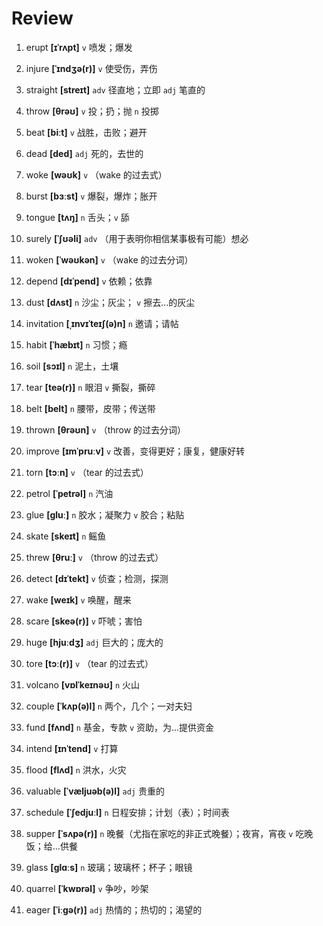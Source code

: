 # Review
1. erupt **[ɪˈrʌpt]** `v` 喷发；爆发

2. injure **[ˈɪndʒə(r)]** `v` 使受伤，弄伤

3. straight **[streɪt]** `adv` 径直地；立即 `adj` 笔直的

4. throw **[θrəʊ]** `v` 投；扔；抛 `n` 投掷

5. beat **[biːt]** `v` 战胜，击败；避开

6. dead **[ded]** `adj` 死的，去世的

7. woke **[wəʊk]** `v` （wake 的过去式）

8. burst **[bɜːst]** `v` 爆裂，爆炸；胀开

9. tongue **[tʌŋ]** `n` 舌头；`v` 舔

10. surely **[ˈʃʊəli]** `adv` （用于表明你相信某事极有可能）想必

11. woken **[ˈwəʊkən]** `v` （wake 的过去分词）

12. depend **[dɪˈpend]** `v` 依赖；依靠

13. dust **[dʌst]** `n` 沙尘；灰尘； `v` 擦去...的灰尘

14. invitation **[ˌɪnvɪˈteɪʃ(ə)n]** `n` 邀请；请帖

15. habit **[ˈhæbɪt]** `n` 习惯；瘾

16. soil **[sɔɪl]** `n` 泥土，土壤

17. tear **[teə(r)]** `n` 眼泪 `v` 撕裂，撕碎

18. belt **[belt]** `n` 腰带，皮带；传送带

19. thrown **[θrəʊn]** `v` （throw 的过去分词）

20. improve **[ɪmˈpruːv]** `v` 改善，变得更好；康复，健康好转

21. torn **[tɔːn]** `v` （tear 的过去式）

22. petrol **[ˈpetrəl]** `n` 汽油

23. glue **[ɡluː]** `n` 胶水；凝聚力 `v` 胶合；粘贴

24. skate **[skeɪt]** `n` 鳐鱼

25. threw **[θruː]** `v` （throw 的过去式）

26. detect **[dɪˈtekt]** `v` 侦查；检测，探测

27. wake **[weɪk]** `v` 唤醒，醒来

28. scare **[skeə(r)]** `v` 吓唬；害怕

29. huge **[hjuːdʒ]** `adj` 巨大的；庞大的

30. tore **[tɔː(r)]** `v` （tear 的过去式）

31. volcano **[vɒlˈkeɪnəʊ]** `n` 火山

32. couple **[ˈkʌp(ə)l]** `n` 两个，几个；一对夫妇

33. fund **[fʌnd]** `n` 基金，专款 `v` 资助，为...提供资金

34. intend **[ɪnˈtend]** `v` 打算

35. flood **[flʌd]** `n` 洪水，火灾

36. valuable **[ˈvæljuəb(ə)l]** `adj` 贵重的

37. schedule **[ˈʃedjuːl]** `n` 日程安排；计划（表）；时间表

38. supper **[ˈsʌpə(r)]** `n` 晚餐（尤指在家吃的非正式晚餐）；夜宵，宵夜 `v` 吃晚饭；给...供餐

39. glass **[ɡlɑːs]** `n` 玻璃；玻璃杯；杯子；眼镜

40. quarrel **[ˈkwɒrəl]** `v` 争吵，吵架

41. eager **[ˈiːɡə(r)]** `adj` 热情的；热切的；渴望的

